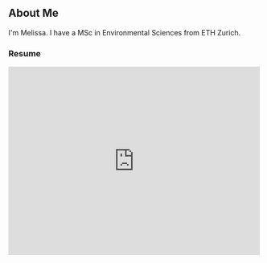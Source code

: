 ## About Me

I'm Melissa. I have a MSc in Environmental Sciences from ETH Zurich. 

### Resume

<embed src="https://drive.google.com/viewerng/viewer?embedded=true&url=https://drive.google.com/file/d/1oDfL-_NG_q5dfsxgR2rZ9pN5FB0pSqOv/view?usp=sharing" width="500" height="375">
